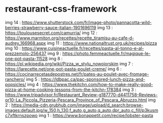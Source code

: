 # restaurant-css-framework

img 14 : https://www.shutterstock.com/fr/image-photo/pannacotta-wild-berries-strawberry-sauce-italian-1901696119
img 13 : https://toulousesecret.com/camurria/
img 12 : https://www.marmiton.org/recettes/recette_tiramisu-au-cafe-d-audrey_166968.aspx
img 11 : https://www.nationaltrust.org.uk/recipes/pizza
img 10 : https://www.cuisineactuelle.fr/recettes/pasta-al-tonno-e-al-prezzemolo-256437
img 9 : https://photo.femmeactuelle.fr/magique-le-one-pot-pasta-11528
img 8 : https://pl.wikipedia.org/wiki/Pizza_w_stylu_nowojorskim
img 7 : https://larecette.net/one-pot-pasta-poulet-creme/
img 6 : https://cocinarrecetasdepostres.net/fr/pates-au-poulet-avec-fromage-ranchero/
img 5 : https://ldbpac.ca/pac-sponsored-lunch-pizza-and-popsicles/
img 4 : https://www.thekitchn.com/how-to-make-really-good-pizza-at-home-cooking-lessons-from-the-kitchn-178384
img 3 : https://www.tripadvisor.fr/Restaurant_Review-g187770-d4411758-Reviews-or10-La_Piccola_Pizzeria-Pescara_Province_of_Pescara_Abruzzo.html
img 2 : https://media-cdn.grubhub.com/image/upload/d_search:browse-images:default.jpg/w_150,h_130,f_auto,g_auto,q_auto,dpr_auto,c_fill/p3kusmc7xftkrnszpowo
img 1 : https://www.bonappetit.com/recipe/lobster-pasta
